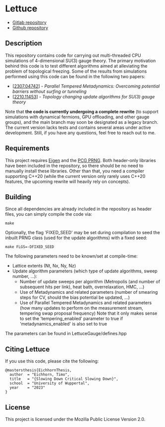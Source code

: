 # Lettuce

- [Gitlab repository](https://gitlab.com/timo_eichhorn/lettuce)
- [Github repository](https://github.com/timo-eichhorn/Lettuce)

## Description

This repository contains code for carrying out multi-threaded CPU simulations of 4-dimensional SU(3) gauge theory. The primary motivation behind this code is to test different algorithms aimed at alleviating the problem of topological freezing. Some of the results from simulations performed using this code can be found in the following two papers:

- [[2307.04742](https://arxiv.org/abs/2307.04742)] - *Parallel Tempered Metadynamics: Overcoming potential barriers without surfing or tunneling*
- [[2210.11453](https://arxiv.org/abs/2210.11453)] - *Topology changing update algorithms for SU(3) gauge theory*

Note that **the code is currently undergoing a complete rewrite** (to support simulations with dynamical fermions, GPU offloading, and other gauge groups), and the main branch may soon be designated as a legacy branch. The current version lacks tests and contains several areas under active development. Still, if you have any questions, feel free to reach out to me.

## Requirements

This project requires [Eigen](https://gitlab.com/libeigen/eigen) and the [PCG PRNG](https://github.com/imneme/pcg-cpp). Both header-only libraries have been included in the repository, so there should be no need to manually install these libraries. Other than that, you need a compiler supporting C++20 (while the current version only rarely uses C++20 features, the upcoming rewrite will heavily rely on concepts).

## Building

Since all dependencies are already included in the repository as header files, you can simply compile the code via:
```
make
```
Optionally, the flag 'FIXED_SEED' may be set during compilation to seed the inbuilt PRNG class (used for the update algorithms) with a fixed seed:
```
make FLGS=-DFIXED_SEED
```
The following parameters need to be known/set at compile-time:
- Lattice extents (Nt, Nx, Ny, Nz)
- Update algorithm parameters (which type of update algorithms, sweep number, ...):
  - Number of update sweeps per algorithm (Metropolis (and number of subsequent hits per link), heat bath, overrelaxation, HMC, ...)
  - Use of Metadynamics and related parameters (number of smearing steps for CV, should the bias potential be updated, ...)
  - Use of Parallel Tempered Metadynamics and related parameters (how many updates to perform on the measurement stream, tempering swap proposal frequency)
    Note that it only makes sense to set the 'tempering_enabled' parameter to true if 'metadynamics_enabled' is also set to true

The parameters can be found in LettuceGauge/defines.hpp

## Citing Lettuce

If you use this code, please cite the following:

```
@mastersthesis{EichhornThesis,
  author  = "Eichhorn, Timo",
  title   = "{Slowing Down Critical Slowing Down}",
  school  = "University of Wuppertal",
  year    = "2023"
}
```

## License

This project is licensed under the Mozilla Public License Version 2.0.